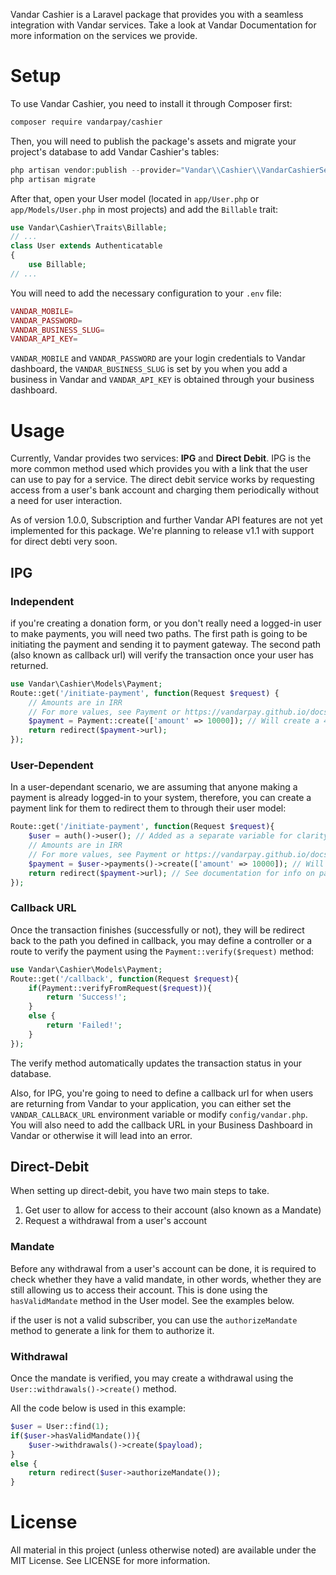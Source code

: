 Vandar Cashier is a Laravel package that provides you with a seamless integration with Vandar services. Take a look at Vandar Documentation for more information on the services we provide.

# Setup
To use Vandar Cashier, you need to install it through Composer first:
```bash
composer require vandarpay/cashier
```
Then, you will need to publish the package's assets and migrate your project's database to add Vandar Cashier's tables:
```php
php artisan vendor:publish --provider="Vandar\\Cashier\\VandarCashierServiceProvider"
php artisan migrate
```
After that, open your User model (located in `app/User.php` or `app/Models/User.php` in most projects) and add the `Billable` trait:
```php
use Vandar\Cashier\Traits\Billable;
// ...
class User extends Authenticatable
{
    use Billable;
// ...
```
You will need to add the necessary configuration to your `.env` file:
```php
VANDAR_MOBILE=
VANDAR_PASSWORD=
VANDAR_BUSINESS_SLUG=
VANDAR_API_KEY=
```
`VANDAR_MOBILE` and `VANDAR_PASSWORD` are your login credentials to Vandar dashboard, the `VANDAR_BUSINESS_SLUG` is set by you when you add a business in Vandar and `VANDAR_API_KEY` is obtained through your business dashboard.
# Usage
Currently, Vandar provides two services: **IPG** and **Direct Debit**. IPG is the more common method used which provides you with a link that the user can use to pay for a service. The direct debit service works by requesting access from a user's bank account and charging them periodically without a need for user interaction.

As of version 1.0.0, Subscription and further Vandar API features are not yet implemented for this package. We're planning to release v1.1 with support for direct debti very soon.
## IPG
### Independent
if you're creating a donation form, or you don't really need a logged-in user to make payments, you will need two paths. The first path is going to be initiating the payment and sending it to payment gateway. The second path (also known as callback url) will verify the transaction once your user has returned.
```php
use Vandar\Cashier\Models\Payment;
Route::get('/initiate-payment', function(Request $request) {
    // Amounts are in IRR
    // For more values, see Payment or https://vandarpay.github.io/docs/ipg/#step-1
    $payment = Payment::create(['amount' => 10000]); // Will create a 422 Validation error if errors are returned by Vandar
    return redirect($payment->url);
});
```
### User-Dependent
In a user-dependant scenario, we are assuming that anyone making a payment is already logged-in to your system, therefore, you can create a payment link for them to redirect them to through their user model:
```php
Route::get('/initiate-payment', function(Request $request){
    $user = auth()->user(); // Added as a separate variable for clarity
    // Amounts are in IRR
    // For more values, see Payment or https://vandarpay.github.io/docs/ipg/#step-1
    $payment = $user->payments()->create(['amount' => 10000]); // Will create a 422 Validation error if errors are returned by Vandar
    return redirect($payment->url); // See documentation for info on payload and callback
});
```

### Callback URL
Once the transaction finishes (successfully or not), they will be redirect back to the path you defined in callback, you may define a controller or a route to verify the payment using the `Payment::verify($request)` method:
```php
use Vandar\Cashier\Models\Payment;
Route::get('/callback', function(Request $request){
    if(Payment::verifyFromRequest($request)){
        return 'Success!';
    } 
    else {
        return 'Failed!';
    }
});
```
The verify method automatically updates the transaction status in your database. 

Also, for IPG, you're going to need to define a callback url for when users are returning from Vandar to your application, you can either set the `VANDAR_CALLBACK_URL` environment variable or modify `config/vandar.php`. You will also need to add the callback URL in your Business Dashboard in Vandar or otherwise it will lead into an error.

## Direct-Debit
When setting up direct-debit, you have two main steps to take.
1. Get user to allow for access to their account (also known as a Mandate)
2. Request a withdrawal from a user's account

### Mandate
Before any withdrawal from a user's account can be done, it is required to check whether they have a valid mandate, in other words, whether they are still allowing us to access their account. This is done using the `hasValidMandate` method in the User model. See the examples below.

if the user is not a valid subscriber, you can use the `authorizeMandate` method to generate a link for them to authorize it.

### Withdrawal
Once the mandate is verified, you may create a withdrawal using the `User::withdrawals()->create()` method.

All the code below is used in this example:
```php
$user = User::find(1);
if($user->hasValidMandate()){
    $user->withdrawals()->create($payload);
}
else {
    return redirect($user->authorizeMandate());
}
```

# License
All material in this project (unless otherwise noted) are available under the MIT License. See LICENSE for more information.